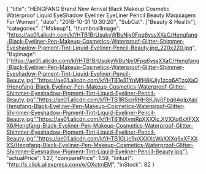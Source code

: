 {
	"title": "HENGFANG Brand New Arrival Black Makeup Cosmetic Waterproof Liquid EyeShadow Eyeliner EyeLiner Pencil Beauty Maquiagem For Women",
	"date": "2018-10-31 10:30:20",
	"SubCat": ["Beauty & Health"],
	"categories": ["Makeup"],
	"thumbnailImage": "https://ae01.alicdn.com/kf/HTB1BrUsukyWBuNjy0Fpq6yssXXaC/Hengfang-Black-Eyeliner-Pen-Makeup-Cosmetics-Waterproof-Glitter-Shimmer-Eyeshadow-Pigment-Tint-Liquid-Eyeliner-Pencil-Beauty.jpg_220x220.jpg",
	"BigImage": ["https://ae01.alicdn.com/kf/HTB1BrUsukyWBuNjy0Fpq6yssXXaC/Hengfang-Black-Eyeliner-Pen-Makeup-Cosmetics-Waterproof-Glitter-Shimmer-Eyeshadow-Pigment-Tint-Liquid-Eyeliner-Pencil-Beauty.jpg","https://ae01.alicdn.com/kf/HTB1e31YnMfH8KJjy1zcq6ATzpXaO/Hengfang-Black-Eyeliner-Pen-Makeup-Cosmetics-Waterproof-Glitter-Shimmer-Eyeshadow-Pigment-Tint-Liquid-Eyeliner-Pencil-Beauty.jpg","https://ae01.alicdn.com/kf/HTB1lRScnRHH8KJjy0Fbq6AqlpXai/Hengfang-Black-Eyeliner-Pen-Makeup-Cosmetics-Waterproof-Glitter-Shimmer-Eyeshadow-Pigment-Tint-Liquid-Eyeliner-Pencil-Beauty.jpg","https://ae01.alicdn.com/kf/HTB1NXvmRpXXXXc.XVXXq6xXFXXX6/Hengfang-Black-Eyeliner-Pen-Makeup-Cosmetics-Waterproof-Glitter-Shimmer-Eyeshadow-Pigment-Tint-Liquid-Eyeliner-Pencil-Beauty.jpg","https://ae01.alicdn.com/kf/HTB1GLjcRpXXXXcWaXXXq6xXFXXXS/Hengfang-Black-Eyeliner-Pen-Makeup-Cosmetics-Waterproof-Glitter-Shimmer-Eyeshadow-Pigment-Tint-Liquid-Eyeliner-Pencil-Beauty.jpg"],
	"actualPrice": 1.27,
	"comparePrice": 1.59,
	"linkurl": "http://s.click.aliexpress.com/e/OXctmEM",
	"inStock": 82
}
